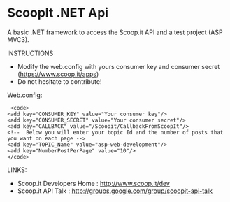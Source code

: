 ScoopIt .NET Api
===============
A basic .NET framework to access the Scoop.it API and a test project (ASP MVC3).

INSTRUCTIONS

- Modify the web.config with yours consumer key and consumer secret (https://www.scoop.it/apps)
- Do not hesitate to contribute!

Web.config:

	 <code>
	<add key="CONSUMER_KEY" value="Your consumer key"/>
    <add key="CONSUMER_SECRET" value="Your consumer secret"/>
    <add key="CALLBACK" value="/Scoopit/CallbackFromScoopIt"/>
    <!--  Below you will enter your topic Id and the number of posts that you want on each page -->
    <add key="TOPIC_Name" value="asp-web-development"/>
    <add key="NumberPostPerPage" value="10"/>
    </code>

LINKS:
- Scoop.it Developers Home : http://www.scoop.it/dev
- Scoop.it API Talk : http://groups.google.com/group/scoopit-api-talk
